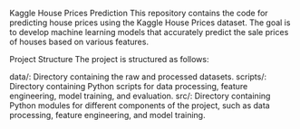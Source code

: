 Kaggle House Prices Prediction
This repository contains the code for predicting house prices using the Kaggle House Prices dataset. The goal is to develop machine learning models that accurately predict the sale prices of houses based on various features.

Project Structure
The project is structured as follows:

data/: Directory containing the raw and processed datasets.
scripts/: Directory containing Python scripts for data processing, feature engineering, model training, and evaluation.
src/: Directory containing Python modules for different components of the project, such as data processing, feature engineering, and model training.
